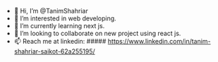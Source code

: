 - 👋 Hi, I’m @TanimShahriar
- 👀 I’m interested in web developing.
- 🌱 I’m currently learning next js.
- 💞️ I’m looking to collaborate on new project using react js.
- 📫 Reach me at linkedin: ##### https://www.linkedin.com/in/tanim-shahriar-saikot-62a255195/


